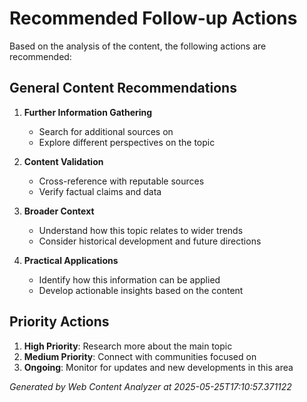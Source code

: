# Recommended Follow-up Actions

Based on the analysis of the content, the following actions are recommended:

## General Content Recommendations

1. **Further Information Gathering**
   - Search for additional sources on 
   - Explore different perspectives on the topic

2. **Content Validation**
   - Cross-reference with reputable sources
   - Verify factual claims and data

3. **Broader Context**
   - Understand how this topic relates to wider trends
   - Consider historical development and future directions

4. **Practical Applications**
   - Identify how this information can be applied
   - Develop actionable insights based on the content

## Priority Actions

1. **High Priority**: Research more about the main topic
2. **Medium Priority**: Connect with communities focused on 
3. **Ongoing**: Monitor for updates and new developments in this area

*Generated by Web Content Analyzer at 2025-05-25T17:10:57.371122*
